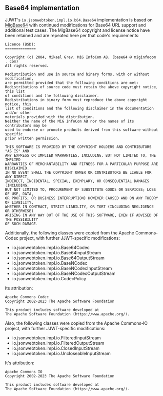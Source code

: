 ## Base64 implementation

JJWT's `io.jsonwebtoken.impl.io.b64.Base64` implementation is based on [MigBase64](https://github.com/brsanthu/migbase64) with 
continued modifications for Base64 URL support and additional test cases. The MigBase64 copyright and license notice 
have been retained and are repeated here per that code's requirements:

```
Licence (BSD):
==============

Copyright (c) 2004, Mikael Grev, MiG InfoCom AB. (base64 @ miginfocom . com)
All rights reserved.

Redistribution and use in source and binary forms, with or without modification,
are permitted provided that the following conditions are met:
Redistributions of source code must retain the above copyright notice, this list
of conditions and the following disclaimer.
Redistributions in binary form must reproduce the above copyright notice, this
list of conditions and the following disclaimer in the documentation and/or other
materials provided with the distribution.
Neither the name of the MiG InfoCom AB nor the names of its contributors may be
used to endorse or promote products derived from this software without specific
prior written permission.

THIS SOFTWARE IS PROVIDED BY THE COPYRIGHT HOLDERS AND CONTRIBUTORS "AS IS" AND
ANY EXPRESS OR IMPLIED WARRANTIES, INCLUDING, BUT NOT LIMITED TO, THE IMPLIED
WARRANTIES OF MERCHANTABILITY AND FITNESS FOR A PARTICULAR PURPOSE ARE DISCLAIMED.
IN NO EVENT SHALL THE COPYRIGHT OWNER OR CONTRIBUTORS BE LIABLE FOR ANY DIRECT,
INDIRECT, INCIDENTAL, SPECIAL, EXEMPLARY, OR CONSEQUENTIAL DAMAGES (INCLUDING,
BUT NOT LIMITED TO, PROCUREMENT OF SUBSTITUTE GOODS OR SERVICES; LOSS OF USE, DATA,
OR PROFITS; OR BUSINESS INTERRUPTION) HOWEVER CAUSED AND ON ANY THEORY OF LIABILITY,
WHETHER IN CONTRACT, STRICT LIABILITY, OR TORT (INCLUDING NEGLIGENCE OR OTHERWISE)
ARISING IN ANY WAY OUT OF THE USE OF THIS SOFTWARE, EVEN IF ADVISED OF THE POSSIBILITY
OF SUCH DAMAGE.
```

Additionally, the following classes were copied from the Apache Commons-Codec project, with further JJWT-specific
modifications:
* io.jsonwebtoken.impl.io.Base64Codec
* io.jsonwebtoken.impl.io.Base64InputStream
* io.jsonwebtoken.impl.io.Base64OutputStream
* io.jsonwebtoken.impl.io.BaseNCodec
* io.jsonwebtoken.impl.io.BaseNCodecInputStream
* io.jsonwebtoken.impl.io.BaseNCodecOutputStream
* io.jsonwebtoken.impl.io.CodecPolicy

Its attribution:

```
Apache Commons Codec
Copyright 2002-2023 The Apache Software Foundation

This product includes software developed at
The Apache Software Foundation (https://www.apache.org/).
```

Also, the following classes were copied from the Apache Commons-IO project, with further JJWT-specific modifications:
* io.jsonwebtoken.impl.io.FilteredInputStream
* io.jsonwebtoken.impl.io.FilteredOutputStream
* io.jsonwebtoken.impl.io.ClosedInputStream
* io.jsonwebtoken.impl.io.UncloseableInputStream

It's attribution:

```
Apache Commons IO
Copyright 2002-2023 The Apache Software Foundation

This product includes software developed at
The Apache Software Foundation (https://www.apache.org/).
```